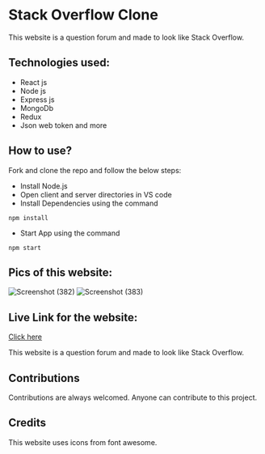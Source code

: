 # Stack Overflow Clone

This website is a question forum and made to look like Stack Overflow.

## Technologies used:

- React js
- Node js
- Express js
- MongoDb
- Redux
- Json web token and more

## How to use?

Fork and clone the repo and follow the below steps:

- Install Node.js
- Open client and server directories in VS code
- Install Dependencies using the command

```
npm install
```

- Start App using the command

```
npm start
```

## Pics of this website:
![Screenshot (382)](https://github.com/Bishalsnghd07/Stack-overflow/assets/88236153/2c7ff1df-ac8a-4fa9-b4e3-8035d8744e25)
![Screenshot (383)](https://github.com/Bishalsnghd07/Stack-overflow/assets/88236153/068b29de-7264-4487-a294-0c76b6ee597a)

## Live Link for the website:

[Click here](https://stack-overflow-clone001.netlify.app/)

This website is a question forum and made to look like Stack Overflow.

## Contributions

Contributions are always welcomed. Anyone can contribute to this project.

## Credits

This website uses icons from font awesome.
